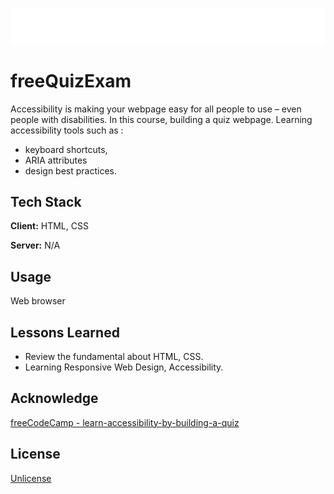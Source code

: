 ![Logo](freeQuizExam-main-logo.svg)


# freeQuizExam

Accessibility is making your webpage easy for all people to use – even people with disabilities.
In this course, building a quiz webpage. Learning accessibility tools such as :
* keyboard shortcuts, 
* ARIA attributes
* design best practices.


## Tech Stack

**Client:**  HTML, CSS

**Server:** N/A


## Usage

Web browser


## Lessons Learned

- Review the fundamental about HTML, CSS.
- Learning Responsive Web Design, Accessibility.

## Acknowledge

[freeCodeCamp - learn-accessibility-by-building-a-quiz](https://www.freecodecamp.org/learn/2022/responsive-web-design/learn-accessibility-by-building-a-quiz)



## License

[Unlicense](https://unlicense.org/)
